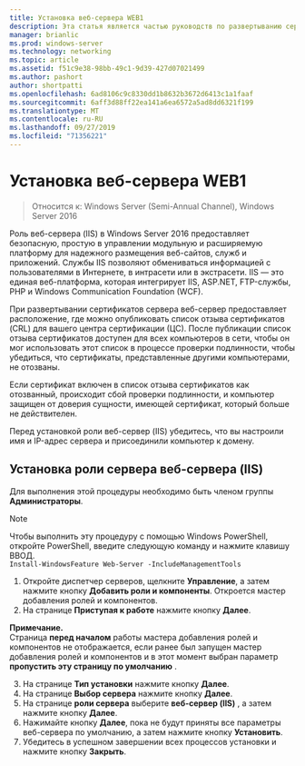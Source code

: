 ```yaml
---
title: Установка веб-сервера WEB1
description: Эта статья является частью руководств по развертыванию сертификатов сервера для беспроводных и беспроводных развертываний 802.1 X.
manager: brianlic
ms.prod: windows-server
ms.technology: networking
ms.topic: article
ms.assetid: f51c9e38-98bb-49c1-9d39-427d07021499
ms.author: pashort
author: shortpatti
ms.openlocfilehash: 6ad8106c9c8330dd1b8632b3672d6413c1a1faaf
ms.sourcegitcommit: 6aff3d88ff22ea141a6ea6572a5ad8dd6321f199
ms.translationtype: MT
ms.contentlocale: ru-RU
ms.lasthandoff: 09/27/2019
ms.locfileid: "71356221"
---
```

# <a name="install-the-web-server-web1"></a>Установка веб-сервера WEB1

>Относится к: Windows Server (Semi-Annual Channel), Windows Server 2016

Роль веб-сервера (IIS) в Windows Server 2016 предоставляет безопасную, простую в управлении модульную и расширяемую платформу для надежного размещения веб-сайтов, служб и приложений. Службы IIS позволяют обмениваться информацией с пользователями в Интернете, в интрасети или в экстрасети. IIS — это единая веб-платформа, которая интегрирует IIS, ASP.NET, FTP-службы, PHP и Windows Communication Foundation (WCF).  

При развертывании сертификатов сервера веб-сервер предоставляет расположение, где можно опубликовать список отзыва сертификатов (CRL) для вашего центра сертификации (ЦС). После публикации список отзыва сертификатов доступен для всех компьютеров в сети, чтобы он мог использовать этот список в процессе проверки подлинности, чтобы убедиться, что сертификаты, представленные другими компьютерами, не отозваны.   

Если сертификат включен в список отзыва сертификатов как отозванный, происходит сбой проверки подлинности, и компьютер защищен от доверия сущности, имеющей сертификат, который больше не действителен.  

Перед установкой роли веб-сервер (IIS) убедитесь, что вы настроили имя и IP-адрес сервера и присоединили компьютер к домену.  

## <a name="to-install-the-web-server-iis-server-role"></a>Установка роли сервера веб-сервера (IIS)  
Для выполнения этой процедуры необходимо быть членом группы **Администраторы**.  

>[!NOTE]  
>Чтобы выполнить эту процедуру с помощью Windows PowerShell, откройте PowerShell, введите следующую команду и нажмите клавишу ВВОД.  
`Install-WindowsFeature Web-Server -IncludeManagementTools`  

1.  Откройте диспетчер серверов, щелкните **Управление**, а затем нажмите кнопку **Добавить роли и компоненты**. Откроется мастер добавления ролей и компонентов.  
2.  На странице **Приступая к работе** нажмите кнопку **Далее**.  

**Примечание.**    
Страница **перед началом** работы мастера добавления ролей и компонентов не отображается, если ранее был запущен мастер добавления ролей и компонентов и в этот момент выбран параметр **пропустить эту страницу по умолчанию** .  

3. На странице **Тип установки** нажмите кнопку **Далее**.  
4. На странице **Выбор сервера** нажмите кнопку **Далее**.  
5. На странице **роли сервера** выберите **веб-сервер (IIS)** , а затем нажмите кнопку **Далее**.  
6. Нажимайте кнопку **Далее**, пока не будут приняты все параметры веб-сервера по умолчанию, а затем нажмите кнопку **Установить**.  
7. Убедитесь в успешном завершении всех процессов установки и нажмите кнопку **Закрыть**.
